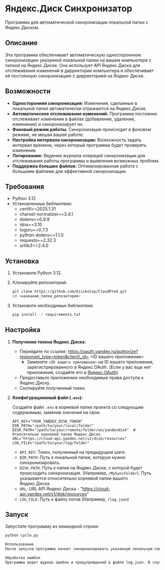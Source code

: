 # Яндекс.Диск Синхронизатор

Программа для автоматической синхронизации локальной папки с Яндекс.Диском.

## Описание

Эта программа обеспечивает автоматическую одностороннюю синхронизацию указанной локальной папки на вашем компьютере с папкой на Яндекс.Диске.
Она использует API Яндекс.Диска для отслеживания изменений в дирректории компьютера и обеспечивает её постоянную синхронизацию с дирректорией на Яндекс Диске.

## Возможности

*   **Односторонняя синхронизация:** Изменения, сделанные в локальной папке автоматически отражаются на Яндекс.Диске.
*   **Автоматическое отслеживание изменений:** Программа постоянно отслеживает изменения в файлах (добавление, удаление, изменение) и синхронизирует их.
*   **Фоновый режим работы:** Синхронизация происходит в фоновом режиме, не мешая вашей работе.
*   **Настройка интервала синхронизации:** Возможность задать интервал времени, через который программа будет проверять изменения.
*   **Логирование:**  Ведение журнала операций синхронизации для отслеживания работы программы и выявления возможных проблем.
*   **Поддержка больших файлов:** Оптимизированная работа с большими файлами для эффективной синхронизации.

## Требования

*   Python 3.12
*   Установленные библиотеки:
    *   certifi==2025.1.31
    *   charset-normalizer==3.4.1
    *   dotenv==0.9.9
    *   idna==3.10
    *   loguru==0.7.3
    *   python-dotenv==1.1.0
    *   requests==2.32.3
    *   urllib3==2.4.0

## Установка

1.  Установите Python 3.12.
2.  Клонируйте репозиторий:

    ```bash
    git clone https://github.com/kiiikolay/CloudProd.git
    cd <название_папки_репозитория>
    ```

3.  Установите необходимые библиотеки:

    ```bash
    pip install -r requirements.txt
    ```

## Настройка

1.  **Получение токена Яндекс.Диска:**

    *   Перейдите по ссылке:  https://oauth.yandex.ru/authorize?response\_type=token&client\_id= <ID вашего приложения>
        *   Замените `<ID вашего приложения>` на ID вашего приложения, зарегистрированного в Яндекс.OAuth.  (Если у вас еще нет приложения, создайте его в [Яндекс.OAuth](https://oauth.yandex.ru/))
    *   Предоставьте приложению необходимые права доступа к Яндекс.Диску.
    *   Скопируйте полученный токен.

2.  **Конфигурационный файл (`.env`):**

    Создайте файл `.env` в корневой папке проекта со следующим содержимым, заменив значения на свои:

    ```.env
    API_KEY="YOUR_YANDEX_DISK_TOKEN"
    DIR_PATH="/path/to/your/local/folder"
    DISK_PATH="/path/to/your/remote/folder/on/yandexdisk"  # Относительно корневой папки Яндекс.Диска
    URL="https://cloud-api.yandex.net/v1/disk/resources"
    LOG_FILE="/path/to/your/log/folder"
    ```

    *   `API_KEY`:  Токен, полученный на предыдущем шаге.
    *   `DIR_PATH`:  Путь к локальной папке, которую нужно синхронизировать.
    *   `DISK_PATH`:  Путь к папке на Яндекс.Диске, с которой будет происходить синхронизация.  (Например, `/MySyncFolder`).  Путь указывается относительно корневой папки вашего Яндекс.Диска.
    *   `URL`:  URL API Яндекс Диска - "https://cloud-api.yandex.net/v1/disk/resources"
    *   `LOG_FILE`:  Путь к файлу логов (Например, `/log.json`)

## Запуск

Запустите программу из командной строки:

```bash
python cycle.py

Использование
После запуска программа начнет синхронизировать указанную локальную папку с Яндекс.Диском в фоновом режиме. Вы можете изменять файлы в любой из папок, и изменения будут автоматически перенесены в другую папку в соответствии с заданным интервалом синхронизации.

Обработка ошибок
Программа ведет журнал ошибок и предупреждений в файле log.json. В случае возникновения проблем, изучите этот файл для получения дополнительной информации.
